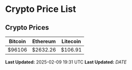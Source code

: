 # Crypto Price List

## Crypto Prices
| Bitcoin | Ethereum | Litecoin |
| ------- | -------- | -------- |
| $96106 | $2632.26 | $106.91 |
**Last Updated:** 2025-02-09 19:31 UTC
**Last Updated:** $DATE$
